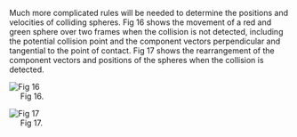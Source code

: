 


Much more complicated rules will be needed to determine the positions and velocities of colliding spheres. Fig 16 shows the movement of a red and green sphere over two frames when the collision is not detected, including the potential collision point and the component vectors perpendicular and tangential to the point of contact. Fig 17 shows the rearrangement of the component vectors and positions of the spheres when the collision is detected.

![Fig 16](/img/collide16.jpg)  
&nbsp;&nbsp;&nbsp;&nbsp;&nbsp;Fig 16.

![Fig 17](/img/collide17.jpg)  
&nbsp;&nbsp;&nbsp;&nbsp;&nbsp;Fig 17.